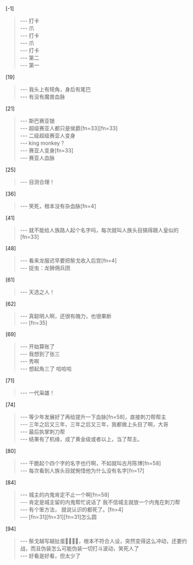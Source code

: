 
[-1] 
>--- 打卡<br>
>--- 爪<br>
>--- 打卡<br>
>--- 爪<br>
>--- 打卡<br>
>--- 第二<br>
>--- 第一<br>

[19] 
>--- 我头上有犄角，身后有尾巴<br>
>--- 有没有魔兽血脉<br>

[21] 
>--- 斯巴赛亚银<br>
>--- 超级赛亚人都只是侯爵[fn=33][fn=33]<br>
>--- 二级超级赛亚人变身<br>
>--- king monkey？<br>
>--- 赛亚人变身[fn=33]<br>
>--- 赛亚人血脉<br>

[25] 
>--- 目测合理！<br>

[36] 
>--- 笑死，根本没有杂血脉[fn=4]<br>

[41] 
>--- 就不能给人族路人起个名字吗，每次就叫人族头目搞得跟人皇似的[fn=33]<br>

[48] 
>--- 看来龙服迟早要把鬃戈收入后宫[fn=4]<br>
>--- 捉虫：龙狮佣兵团<br>

[61] 
>--- 天选之人！<br>

[62] 
>--- 真聪明人啊，还很有魄力，也很果断<br>
>--- [fn=35]<br>

[69] 
>--- 开始算账了<br>
>--- 我想到了张三<br>
>--- 秀啊<br>
>--- 想起角三了
哈哈哈<br>

[71] 
>--- 一代枭雄！<br>

[74] 
>--- 等少年发展好了再给提升一下血脉[fn=58]，直接刺刀帮帮主<br>
>--- 三年之后又三年，三年之后又三年，我都做上头目了啊，大哥<br>
>--- 最后执掌刺刀帮<br>
>--- 结果有了机缘，成了黄金级或者以上，当了帮主。<br>

[80] 
>--- 干脆起个四个字的名字也行啊，不如就叫古月陈博[fn=58]<br>
>--- 每次看到人族头目就惋惜他为什么没有名字[fn=17]<br>

[84] 
>--- 城主的内鬼肯定不止一个啊[fn=58]<br>
>--- 肯定是城主留的内鬼帮忙说话了 我不信城主就放一个内鬼在刺刀帮<br>
>--- 有个笨方法，
就说认识的都死了。[fn=4]<br>
>--- [fn=31][fn=31][fn=31]怎么圆<br>

[94] 
>--- 鬃戈越写越扯蛋🥚🥚🥚🥚，根本不符合人设，突然变得这么冲动，还要约战，而且伪装怎么可能伪装一切打斗波动，笑死人了<br>
>--- 好看是好看，但太少了<br>
